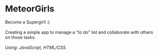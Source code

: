 # MeteorGirls
Become a Supergirl! :)
<br/><br/>
Creating a simple app to manage a "to do" list and collaborate with others on those tasks.
<br/><br/>
<i>Using: JavaScript, HTML/CSS.</i>
